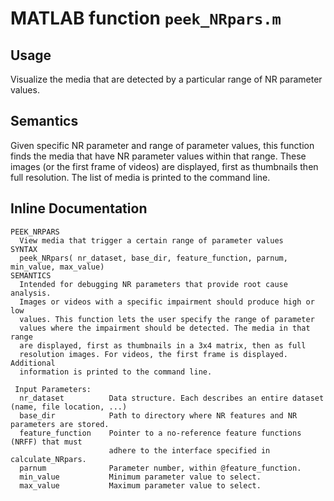 # MATLAB function `peek_NRpars.m`
 
## Usage

Visualize the media that are detected by a particular range of NR parameter values. 

## Semantics

Given specific NR parameter and range of parameter values, this function finds the media that have NR parameter values within that range. These images (or the first frame of videos) are displayed, first as thumbnails then full resolution. The list of media is printed to the command line.

## Inline Documentation
```text
PEEK_NRPARS
  View media that trigger a certain range of parameter values
SYNTAX
  peek_NRpars( nr_dataset, base_dir, feature_function, parnum, min_value, max_value)
SEMANTICS
  Intended for debugging NR parameters that provide root cause analysis.
  Images or videos with a specific impairment should produce high or low
  values. This function lets the user specify the range of parameter
  values where the impairment should be detected. The media in that range
  are displayed, first as thumbnails in a 3x4 matrix, then as full
  resolution images. For videos, the first frame is displayed. Additional
  information is printed to the command line. 

 Input Parameters:
  nr_dataset          Data structure. Each describes an entire dataset (name, file location, ...)
  base_dir            Path to directory where NR features and NR parameters are stored.
  feature_function    Pointer to a no-reference feature functions (NRFF) that must 
                      adhere to the interface specified in calculate_NRpars.
  parnum              Parameter number, within @feature_function.
  min_value           Minimum parameter value to select.
  max_value           Maximum parameter value to select.
```
